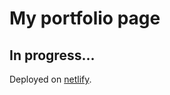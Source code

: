 # My portfolio page

## In progress...

Deployed on [netlify](https://marcin-kubiak-portfolio.netlify.com/).
